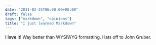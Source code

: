 ```yaml
---
date: "2011-03-25T06:00:00+00:00"
draft: false
tags: ["markdown", "opinions"]
title: "I just learned Markdown"
---
```

I **love** it! Way better than WYSIWYG formatting. Hats off to John Gruber.

